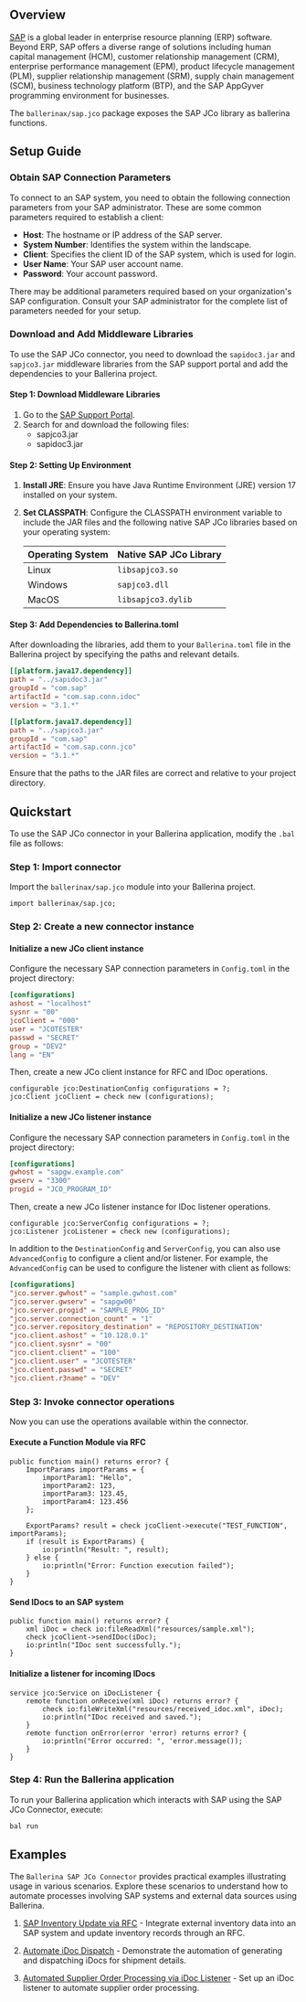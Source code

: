 ## Overview

[SAP](https://www.sap.com/india/index.html) is a global leader in enterprise resource planning (ERP) software. Beyond
ERP, SAP offers a diverse range of solutions including human capital management (HCM), customer relationship
management (CRM), enterprise performance management (EPM), product lifecycle management (PLM), supplier relationship
management (SRM), supply chain management (SCM), business technology platform (BTP), and the SAP AppGyver programming
environment for businesses.

The `ballerinax/sap.jco` package exposes the SAP JCo library as ballerina functions.

## Setup Guide

### Obtain SAP Connection Parameters

To connect to an SAP system, you need to obtain the following connection parameters from your SAP administrator. These
are some common
parameters required to establish a client:

- **Host**: The hostname or IP address of the SAP server.
- **System Number**: Identifies the system within the landscape.
- **Client**: Specifies the client ID of the SAP system, which is used for login.
- **User Name**: Your SAP user account name.
- **Password**: Your account password.

There may be additional parameters required based on your organization's SAP configuration. Consult your SAP
administrator for the complete list of parameters needed for your setup.

### Download and Add Middleware Libraries

To use the SAP JCo connector, you need to download the `sapidoc3.jar` and `sapjco3.jar` middleware libraries from the
SAP
support portal and add the dependencies to your Ballerina project.

#### Step 1: Download Middleware Libraries

1. Go to the [SAP Support Portal](https://support.sap.com/en/index.html).
2. Search for and download the following files:
   - sapjco3.jar
   - sapidoc3.jar

#### Step 2: Setting Up Environment

1. **Install JRE**: Ensure you have Java Runtime Environment (JRE) version 17 installed on your system.

2. **Set CLASSPATH**: Configure the CLASSPATH environment variable to include the JAR files and the following native SAP JCo libraries based on your operating system:

   | Operating System | Native SAP JCo Library  |
   |------------------|-------------------------|
   | Linux            | `libsapjco3.so`         |
   | Windows          | `sapjco3.dll`           |
   | MacOS            | `libsapjco3.dylib`      |

#### Step 3: Add Dependencies to Ballerina.toml

After downloading the libraries, add them to your `Ballerina.toml` file in the Ballerina project by specifying the
paths and relevant details.

```toml
[[platform.java17.dependency]]
path = "../sapidoc3.jar"
groupId = "com.sap"
artifactId = "com.sap.conn.idoc"
version = "3.1.*"

[[platform.java17.dependency]]
path = "../sapjco3.jar"
groupId = "com.sap"
artifactId = "com.sap.conn.jco"
version = "3.1.*"
```

Ensure that the paths to the JAR files are correct and relative to your project directory.

## Quickstart

To use the SAP JCo connector in your Ballerina application, modify the `.bal` file as follows:

### Step 1: Import connector

Import the `ballerinax/sap.jco` module into your Ballerina project.

```ballerina
import ballerinax/sap.jco;
```

### Step 2: Create a new connector instance

#### Initialize a new JCo client instance

Configure the necessary SAP connection parameters in `Config.toml` in the project directory:

```toml
[configurations]
ashost = "localhost"
sysnr = "00"
jcoClient = "000"
user = "JCOTESTER"
passwd = "SECRET"
group = "DEV2"
lang = "EN"
```

Then, create a new JCo client instance for RFC and IDoc operations.

```ballerina
configurable jco:DestinationConfig configurations = ?;
jco:Client jcoClient = check new (configurations);
```

#### Initialize a new JCo listener instance

Configure the necessary SAP connection parameters in `Config.toml` in the project directory:

```toml
[configurations]
gwhost = "sapgw.example.com"
gwserv = "3300"
progid = "JCO_PROGRAM_ID"
```

Then, create a new JCo listener instance for IDoc listener operations.

```ballerina
configurable jco:ServerConfig configurations = ?;
jco:Listener jcoListener = check new (configurations);
```

In addition to the `DestinationConfig` and `ServerConfig`, you can also use `AdvancedConfig` to configure a client and/or listener. For example, the `AdvancedConfig` can be used to configure the listener with client as follows:

```toml
[configurations]
"jco.server.gwhost" = "sample.gwhost.com"
"jco.server.gwserv" = "sapgw00"
"jco.server.progid" = "SAMPLE_PROG_ID"
"jco.server.connection_count" = "1"
"jco.server.repository_destination" = "REPOSITORY_DESTINATION"
"jco.client.ashost" = "10.128.0.1"
"jco.client.sysnr" = "00"
"jco.client.client" = "100"
"jco.client.user" = "JCOTESTER"
"jco.client.passwd" = "SECRET"
"jco.client.r3name" = "DEV"
```

### Step 3: Invoke connector operations

Now you can use the operations available within the connector.

#### Execute a Function Module via RFC

```ballerina
public function main() returns error? {
    ImportParams importParams = {
        importParam1: "Hello",
        importParam2: 123,
        importParam3: 123.45,
        importParam4: 123.456
    };

    ExportParams? result = check jcoClient->execute("TEST_FUNCTION", importParams);
    if (result is ExportParams) {
        io:println("Result: ", result);
    } else {
        io:println("Error: Function execution failed");
    }
}
```

#### Send IDocs to an SAP system

```ballerina
public function main() returns error? {
    xml iDoc = check io:fileReadXml("resources/sample.xml");
    check jcoClient->sendIDoc(iDoc);
    io:println("IDoc sent successfully.");
}
```

#### Initialize a listener for incoming IDocs

```ballerina
service jco:Service on iDocListener {
    remote function onReceive(xml iDoc) returns error? {
        check io:fileWriteXml("resources/received_idoc.xml", iDoc);
        io:println("IDoc received and saved.");
    }
    remote function onError(error 'error) returns error? {
        io:println("Error occurred: ", 'error.message());
    }
}
```

### Step 4: Run the Ballerina application

To run your Ballerina application which interacts with SAP using the SAP JCo Connector, execute:

```bash
bal run
```

## Examples

The `Ballerina SAP JCo Connector` provides practical examples illustrating usage in various scenarios. Explore these
scenarios to understand how to automate processes involving SAP systems and external data sources using Ballerina.

1. [SAP Inventory Update via RFC](https://github.com/ballerina-platform/module-ballerinax-sap.jco/tree/main/examples/sap_inventory_update) - Integrate external inventory data into an SAP system and
   update inventory records through an RFC.

2. [Automate iDoc Dispatch](https://github.com/ballerina-platform/module-ballerinax-sap.jco/tree/main/examples/idoc_automation) - Demonstrate the automation of generating and dispatching iDocs for
   shipment details.

3. [Automated Supplier Order Processing via iDoc Listener](https://github.com/ballerina-platform/module-ballerinax-sap.jco/tree/main/examples/order_idoc_listener) - Set up an iDoc listener to automate
   supplier order processing.
